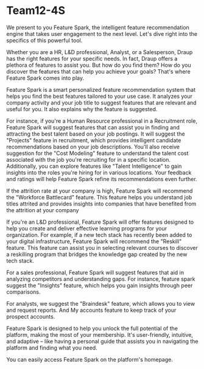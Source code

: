 # Team12-4S


We present to you Feature Spark, the intelligent feature recommendation engine that takes user engagement to the next level. Let's dive right into the specifics of this powerful tool.

 

Whether you are a HR, L&D professional, Analyst, or a Salesperson, Draup has the right features for your specific needs. In fact, Draup offers a plethora of features to assist you. But how do you find them? How do you discover the features that can help you achieve your goals? That's where Feature Spark comes into play.

 

Feature Spark is a smart personalized feature recommendation system that helps you find the best features tailored to your use case. It analyzes your company activity and your job title to suggest features that are relevant and useful for you. It also explains why the feature is suggested.

 

For instance, if you're a Human Resource professional in a Recruitment role, Feature Spark will suggest features that can assist you in finding and attracting the best talent based on your job postings. It will suggest the "Projects" feature in recruitment, which provides intelligent candidate recommendations based on your job descriptions. You'll also receive suggestion for the "Cost Modeling" feature to understand the talent cost associated with the job you're recruiting for in a specific location. Additionally, you can explore features like "Talent Intelligence" to gain insights into the roles you're hiring for in various locations. Your feedback and ratings will help Feature Spark refine its recommendations even further.

If the attrition rate at your company is high, Feature Spark will recommend the "Workforce Battlecard" feature. This feature helps you understand job titles attrited and provides insights into companies that have benefited from the attrition at your company 

 

If you're an L&D professional, Feature Spark will offer features designed to help you create and deliver effective learning programs for your organization. For example, if a new tech stack has recently been added to your digital infrastructure, Feature Spark will recommend the "Reskill" feature. This feature can assist you in selecting relevant courses to discover a reskilling program that bridges the knowledge gap created by the new tech stack.

 

For a sales professional, Feature Spark will suggest features that aid in analyzing competitors and understanding gaps. For instance, feature spark suggest the "Insights" feature, which helps you gain insights through peer comparisons.

 

For analysts, we suggest the "Braindesk" feature, which allows you to view and request reports. And My accounts feature to keep track of your prospect accounts. 

 

Feature Spark is designed to help you unlock the full potential of the platform, making the most of your membership. It's user-friendly, intuitive, and adaptive – like having a personal guide that assists you in navigating the platform and finding what you need.

 

You can easily access Feature Spark on the platform's homepage.
